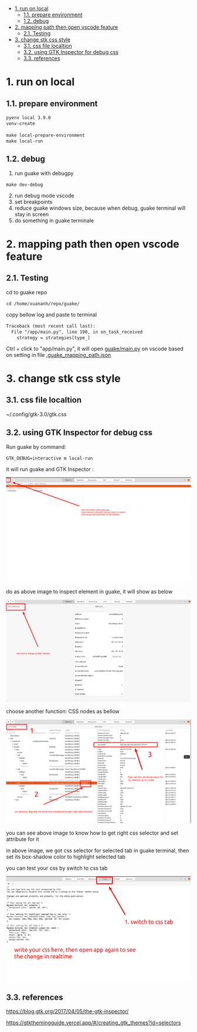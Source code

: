 - [1. run on local](#1-run-on-local)
  - [1.1. prepare environment](#11-prepare-environment)
  - [1.2. debug](#12-debug)
- [2. mapping path then open vscode feature](#2-mapping-path-then-open-vscode-feature)
  - [2.1. Testing](#21-testing)
- [3. change stk css style](#3-change-stk-css-style)
  - [3.1. css file localtion](#31-css-file-localtion)
  - [3.2. using GTK Inspector for debug css](#32-using-gtk-inspector-for-debug-css)
  - [3.3. references](#33-references)

# 1. run on local

## 1.1. prepare environment

```shell
pyenv local 3.9.0
venv-create

make local-prepare-environment
make local-run
```

## 1.2. debug

1. run guake with debugpy

```shell
make dev-debug
```

2. run debug mode vscode
3. set breakpoints
4. reduce guake windows size, because when debug, guake terminal will stay in screen
5. do something in guake terminale

# 2. mapping path then open vscode feature

## 2.1. Testing

cd to guake repo

```shell
cd /home/xuananh/repo/guake/
```

copy bellow log and paste to terminal

```shell
Traceback (most recent call last):
  File "/app/main.py", line 190, in on_task_received
    strategy = strategies[type_]
```

Ctrl + click to "app/main.py", it will open [guake/main.py](guake/main.py) on vscode based on setting in file [.guake_mapping_path.json](.guake_mapping_path.json)

# 3. change stk css style

## 3.1. css file localtion

~/.config/gtk-3.0/gtk.css

## 3.2. using GTK Inspector for debug css

Run guake by command:

```shell
GTK_DEBUG=interactive m local-run
```

it will run guake and GTK Inspector :

![](README.images/gtk-inspector-1.png)


do as above image to inspect element in guake, it will show as below

![](README.images/gtk-inspector-2.png)

choose another function: CSS nodes as bellow

![](README.images/gtk-inspector-3.png)

you can see above image to know how to get right css selector and set attribute for it

in above image, we got css selector for selected tab in guake terminal, then set its box-shadow color to highlight selected tab

you can test your css by switch to css tab

![](README.images/gtk-inspector-4.png)

## 3.3. references

https://blog.gtk.org/2017/04/05/the-gtk-inspector/

https://gtkthemingguide.vercel.app/#/creating_gtk_themes?id=selectors

